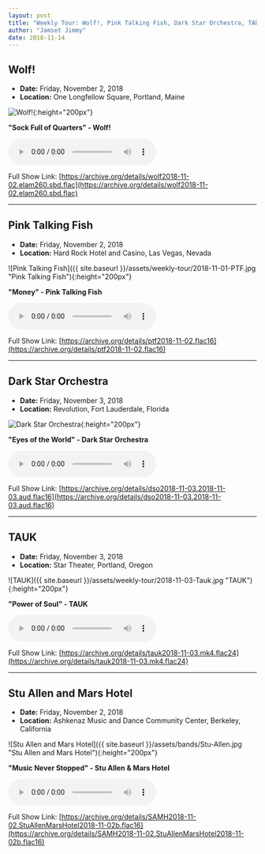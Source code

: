 ```yaml
---
layout: post
title: "Weekly Tour: Wolf!, Pink Talking Fish, Dark Star Orchestra, TAUK, Stu Allen and Mars Hotel"
author: "Jamset Jimmy"
date: 2018-11-14
---
```


## Wolf!

- **Date:** Friday, November 2, 2018
- **Location:** One Longfellow Square, Portland, Maine

![Wolf!](https://archive.org/14/items/wolf2018-11-02.elam260.sbd.flac/wolf2018-11-02.jpg "Wolf!"){:height="200px"}

**"Sock Full of Quarters" - Wolf!**

<audio src="https://archive.org/download/wolf2018-11-02.elam260.sbd.flac/wolf2018-11-02.elam260.sbd.d1t08.mp3" controls></audio>

Full Show Link: [https://archive.org/details/wolf2018-11-02.elam260.sbd.flac](https://archive.org/details/wolf2018-11-02.elam260.sbd.flac)

---

## Pink Talking Fish

- **Date:** Friday, November 2, 2018
- **Location:** Hard Rock Hotel and Casino, Las Vegas, Nevada

![Pink Talking Fish]({{ site.baseurl }}/assets/weekly-tour/2018-11-01-PTF.jpg "Pink Talking Fish"){:height="200px"}

**"Money" - Pink Talking Fish**

<audio src="https://archive.org/download/ptf2018-11-02.flac16/ptf2018-11-02t12.mp3" controls></audio>

Full Show Link: [https://archive.org/details/ptf2018-11-02.flac16](https://archive.org/details/ptf2018-11-02.flac16)

---

## Dark Star Orchestra

- **Date:** Friday, November 3, 2018
- **Location:** Revolution, Fort Lauderdale, Florida

![Dark Star Orchestra](https://archive.org/13/items/dso2018-11-03.2018-11-03.aud.flac16/DSO.jpg "Dark Star Orchestra"){:height="200px"}

**"Eyes of the World" - Dark Star Orchestra**

<audio src="https://archive.org/download/dso2018-11-03.2018-11-03.aud.flac16/19EyesOfTheWorld.mp3" controls></audio>

Full Show Link: [https://archive.org/details/dso2018-11-03.2018-11-03.aud.flac16](https://archive.org/details/dso2018-11-03.2018-11-03.aud.flac16)

---

## TAUK

- **Date:** Friday, November 3, 2018
- **Location:** Star Theater, Portland, Oregon

![TAUK]({{ site.baseurl }}/assets/weekly-tour/2018-11-03-Tauk.jpg "TAUK"){:height="200px"}

**"Power of Soul" - TAUK**

<audio src="https://archive.org/download/tauk2018-11-03.mk4.flac24/Tauk2018-11-03SchoepsMk4Set211.mp3" controls></audio>

Full Show Link: [https://archive.org/details/tauk2018-11-03.mk4.flac24](https://archive.org/details/tauk2018-11-03.mk4.flac24)

---

## Stu Allen and Mars Hotel

- **Date:** Friday, November 2, 2018
- **Location:** Ashkenaz Music and Dance Community Center, Berkeley, California

![Stu Allen and Mars Hotel]({{ site.baseurl }}/assets/bands/Stu-Allen.jpg "Stu Allen and Mars Hotel"){:height="200px"}

**"Music Never Stopped" - Stu Allen & Mars Hotel**

<audio src="https://archive.org/download/SAMH2018-11-02.StuAllenMarsHotel2018-11-02b.flac16/StuAllenMarsHotel2018-11-02d1T02.mp3" controls></audio>

Full Show Link: [https://archive.org/details/SAMH2018-11-02.StuAllenMarsHotel2018-11-02b.flac16](https://archive.org/details/SAMH2018-11-02.StuAllenMarsHotel2018-11-02b.flac16)
